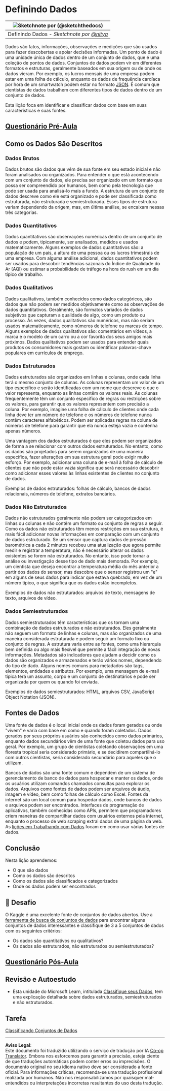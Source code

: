 <!--
CO_OP_TRANSLATOR_METADATA:
{
  "original_hash": "12339119c0165da569a93ddba05f9339",
  "translation_date": "2025-09-05T13:28:26+00:00",
  "source_file": "1-Introduction/03-defining-data/README.md",
  "language_code": "pt"
}
-->
# Definindo Dados

|![ Sketchnote por [(@sketchthedocs)](https://sketchthedocs.dev) ](../../sketchnotes/03-DefiningData.png)|
|:---:|
|Definindo Dados - _Sketchnote por [@nitya](https://twitter.com/nitya)_ |

Dados são fatos, informações, observações e medições que são usados para fazer descobertas e apoiar decisões informadas. Um ponto de dado é uma unidade única de dados dentro de um conjunto de dados, que é uma coleção de pontos de dados. Conjuntos de dados podem vir em diferentes formatos e estruturas, geralmente baseados em sua origem ou de onde os dados vieram. Por exemplo, os lucros mensais de uma empresa podem estar em uma folha de cálculo, enquanto os dados de frequência cardíaca por hora de um smartwatch podem estar no formato [JSON](https://stackoverflow.com/a/383699). É comum que cientistas de dados trabalhem com diferentes tipos de dados dentro de um conjunto de dados.

Esta lição foca em identificar e classificar dados com base em suas características e suas fontes.

## [Questionário Pré-Aula](https://ff-quizzes.netlify.app/en/ds/quiz/4)

## Como os Dados São Descritos

### Dados Brutos
Dados brutos são dados que vêm de sua fonte em seu estado inicial e não foram analisados ou organizados. Para entender o que está acontecendo com um conjunto de dados, ele precisa ser organizado em um formato que possa ser compreendido por humanos, bem como pela tecnologia que pode ser usada para analisá-lo mais a fundo. A estrutura de um conjunto de dados descreve como ele está organizado e pode ser classificada como estruturada, não estruturada e semiestruturada. Esses tipos de estrutura variam dependendo da origem, mas, em última análise, se encaixam nessas três categorias.

### Dados Quantitativos
Dados quantitativos são observações numéricas dentro de um conjunto de dados e podem, tipicamente, ser analisados, medidos e usados matematicamente. Alguns exemplos de dados quantitativos são: a população de um país, a altura de uma pessoa ou os lucros trimestrais de uma empresa. Com alguma análise adicional, dados quantitativos podem ser usados para descobrir tendências sazonais do Índice de Qualidade do Ar (AQI) ou estimar a probabilidade de tráfego na hora do rush em um dia típico de trabalho.

### Dados Qualitativos
Dados qualitativos, também conhecidos como dados categóricos, são dados que não podem ser medidos objetivamente como as observações de dados quantitativos. Geralmente, são formatos variados de dados subjetivos que capturam a qualidade de algo, como um produto ou processo. Às vezes, dados qualitativos são numéricos, mas não seriam usados matematicamente, como números de telefone ou marcas de tempo. Alguns exemplos de dados qualitativos são: comentários em vídeos, a marca e o modelo de um carro ou a cor favorita dos seus amigos mais próximos. Dados qualitativos podem ser usados para entender quais produtos os consumidores mais gostam ou identificar palavras-chave populares em currículos de emprego.

### Dados Estruturados
Dados estruturados são organizados em linhas e colunas, onde cada linha terá o mesmo conjunto de colunas. As colunas representam um valor de um tipo específico e serão identificadas com um nome que descreve o que o valor representa, enquanto as linhas contêm os valores reais. As colunas frequentemente têm um conjunto específico de regras ou restrições sobre os valores, para garantir que os valores representem com precisão a coluna. Por exemplo, imagine uma folha de cálculo de clientes onde cada linha deve ter um número de telefone e os números de telefone nunca contêm caracteres alfabéticos. Podem ser aplicadas regras na coluna de números de telefone para garantir que ela nunca esteja vazia e contenha apenas números.

Uma vantagem dos dados estruturados é que eles podem ser organizados de forma a se relacionar com outros dados estruturados. No entanto, como os dados são projetados para serem organizados de uma maneira específica, fazer alterações em sua estrutura geral pode exigir muito esforço. Por exemplo, adicionar uma coluna de e-mail à folha de cálculo de clientes que não pode estar vazia significa que será necessário descobrir como adicionar esses valores às linhas existentes de clientes no conjunto de dados.

Exemplos de dados estruturados: folhas de cálculo, bancos de dados relacionais, números de telefone, extratos bancários.

### Dados Não Estruturados
Dados não estruturados geralmente não podem ser categorizados em linhas ou colunas e não contêm um formato ou conjunto de regras a seguir. Como os dados não estruturados têm menos restrições em sua estrutura, é mais fácil adicionar novas informações em comparação com um conjunto de dados estruturado. Se um sensor que captura dados de pressão barométrica a cada 2 minutos recebeu uma atualização que agora permite medir e registrar a temperatura, não é necessário alterar os dados existentes se forem não estruturados. No entanto, isso pode tornar a análise ou investigação desse tipo de dado mais demorada. Por exemplo, um cientista que deseja encontrar a temperatura média do mês anterior a partir dos dados do sensor, mas descobre que o sensor registrou um "e" em alguns de seus dados para indicar que estava quebrado, em vez de um número típico, o que significa que os dados estão incompletos.

Exemplos de dados não estruturados: arquivos de texto, mensagens de texto, arquivos de vídeo.

### Dados Semiestruturados
Dados semiestruturados têm características que os tornam uma combinação de dados estruturados e não estruturados. Eles geralmente não seguem um formato de linhas e colunas, mas são organizados de uma maneira considerada estruturada e podem seguir um formato fixo ou conjunto de regras. A estrutura varia entre as fontes, como uma hierarquia bem definida ou algo mais flexível que permite a fácil integração de novas informações. Metadados são indicadores que ajudam a decidir como os dados são organizados e armazenados e terão vários nomes, dependendo do tipo de dado. Alguns nomes comuns para metadados são tags, elementos, entidades e atributos. Por exemplo, uma mensagem de e-mail típica terá um assunto, corpo e um conjunto de destinatários e pode ser organizada por quem ou quando foi enviada.

Exemplos de dados semiestruturados: HTML, arquivos CSV, JavaScript Object Notation (JSON).

## Fontes de Dados

Uma fonte de dados é o local inicial onde os dados foram gerados ou onde "vivem" e varia com base em como e quando foram coletados. Dados gerados por seus próprios usuários são conhecidos como dados primários, enquanto dados secundários vêm de uma fonte que coletou dados para uso geral. Por exemplo, um grupo de cientistas coletando observações em uma floresta tropical seria considerado primário, e se decidirem compartilhá-lo com outros cientistas, seria considerado secundário para aqueles que o utilizam.

Bancos de dados são uma fonte comum e dependem de um sistema de gerenciamento de banco de dados para hospedar e manter os dados, onde os usuários utilizam comandos chamados consultas para explorar os dados. Arquivos como fontes de dados podem ser arquivos de áudio, imagem e vídeo, bem como folhas de cálculo como Excel. Fontes da internet são um local comum para hospedar dados, onde bancos de dados e arquivos podem ser encontrados. Interfaces de programação de aplicativos, também conhecidas como APIs, permitem que programadores criem maneiras de compartilhar dados com usuários externos pela internet, enquanto o processo de web scraping extrai dados de uma página da web. As [lições em Trabalhando com Dados](../../../../../../../../../2-Working-With-Data) focam em como usar várias fontes de dados.

## Conclusão

Nesta lição aprendemos:

- O que são dados
- Como os dados são descritos
- Como os dados são classificados e categorizados
- Onde os dados podem ser encontrados

## 🚀 Desafio

O Kaggle é uma excelente fonte de conjuntos de dados abertos. Use a [ferramenta de busca de conjuntos de dados](https://www.kaggle.com/datasets) para encontrar alguns conjuntos de dados interessantes e classifique de 3 a 5 conjuntos de dados com os seguintes critérios:

- Os dados são quantitativos ou qualitativos?
- Os dados são estruturados, não estruturados ou semiestruturados?

## [Questionário Pós-Aula](https://ff-quizzes.netlify.app/en/ds/quiz/5)

## Revisão e Autoestudo

- Esta unidade do Microsoft Learn, intitulada [Classifique seus Dados](https://docs.microsoft.com/en-us/learn/modules/choose-storage-approach-in-azure/2-classify-data), tem uma explicação detalhada sobre dados estruturados, semiestruturados e não estruturados.

## Tarefa

[Classificando Conjuntos de Dados](assignment.md)

---

**Aviso Legal**:  
Este documento foi traduzido utilizando o serviço de tradução por IA [Co-op Translator](https://github.com/Azure/co-op-translator). Embora nos esforcemos para garantir a precisão, esteja ciente de que traduções automáticas podem conter erros ou imprecisões. O documento original no seu idioma nativo deve ser considerado a fonte oficial. Para informações críticas, recomenda-se uma tradução profissional realizada por humanos. Não nos responsabilizamos por quaisquer mal-entendidos ou interpretações incorretas resultantes do uso desta tradução.